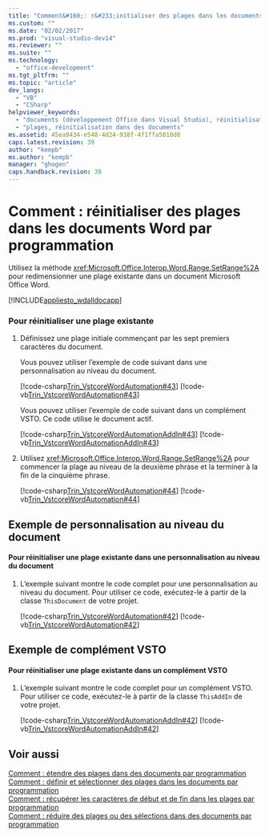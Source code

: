 ```yaml
---
title: "Comment&#160;: r&#233;initialiser des plages dans les documents Word par programmation"
ms.custom: ""
ms.date: "02/02/2017"
ms.prod: "visual-studio-dev14"
ms.reviewer: ""
ms.suite: ""
ms.technology: 
  - "office-development"
ms.tgt_pltfrm: ""
ms.topic: "article"
dev_langs: 
  - "VB"
  - "CSharp"
helpviewer_keywords: 
  - "documents (développement Office dans Visual Studio), réinitialisation des plages"
  - "plages, réinitialisation dans des documents"
ms.assetid: 45ea9434-e548-4d24-938f-4f1ffa5010d0
caps.latest.revision: 39
author: "kempb"
ms.author: "kempb"
manager: "ghogen"
caps.handback.revision: 38
---
```

# Comment&#160;: r&#233;initialiser des plages dans les documents Word par programmation
  Utilisez la méthode <xref:Microsoft.Office.Interop.Word.Range.SetRange%2A> pour redimensionner une plage existante dans un document Microsoft Office Word.  
  
 [!INCLUDE[appliesto_wdalldocapp](../vsto/includes/appliesto-wdalldocapp-md.md)]  
  
### Pour réinitialiser une plage existante  
  
1.  Définissez une plage initiale commençant par les sept premiers caractères du document.  
  
     Vous pouvez utiliser l’exemple de code suivant dans une personnalisation au niveau du document.  
  
     [!code-csharp[Trin_VstcoreWordAutomation#43](../snippets/csharp/VS_Snippets_OfficeSP/Trin_VstcoreWordAutomation/CS/ThisDocument.cs#43)]
     [!code-vb[Trin_VstcoreWordAutomation#43](../snippets/visualbasic/VS_Snippets_OfficeSP/Trin_VstcoreWordAutomation/VB/ThisDocument.vb#43)]  
  
     Vous pouvez utiliser l’exemple de code suivant dans un complément VSTO. Ce code utilise le document actif.  
  
     [!code-csharp[Trin_VstcoreWordAutomationAddIn#43](../snippets/csharp/VS_Snippets_OfficeSP/Trin_VstcoreWordAutomationAddIn/CS/ThisAddIn.cs#43)]
     [!code-vb[Trin_VstcoreWordAutomationAddIn#43](../snippets/visualbasic/VS_Snippets_OfficeSP/Trin_VstcoreWordAutomationAddIn/VB/ThisAddIn.vb#43)]  
  
2.  Utilisez <xref:Microsoft.Office.Interop.Word.Range.SetRange%2A> pour commencer la plage au niveau de la deuxième phrase et la terminer à la fin de la cinquième phrase.  
  
     [!code-csharp[Trin_VstcoreWordAutomation#44](../snippets/csharp/VS_Snippets_OfficeSP/Trin_VstcoreWordAutomation/CS/ThisDocument.cs#44)]
     [!code-vb[Trin_VstcoreWordAutomation#44](../snippets/visualbasic/VS_Snippets_OfficeSP/Trin_VstcoreWordAutomation/VB/ThisDocument.vb#44)]  
  
## Exemple de personnalisation au niveau du document  
  
#### Pour réinitialiser une plage existante dans une personnalisation au niveau du document  
  
1.  L’exemple suivant montre le code complet pour une personnalisation au niveau du document. Pour utiliser ce code, exécutez\-le à partir de la classe `ThisDocument` de votre projet.  
  
     [!code-csharp[Trin_VstcoreWordAutomation#42](../snippets/csharp/VS_Snippets_OfficeSP/Trin_VstcoreWordAutomation/CS/ThisDocument.cs#42)]
     [!code-vb[Trin_VstcoreWordAutomation#42](../snippets/visualbasic/VS_Snippets_OfficeSP/Trin_VstcoreWordAutomation/VB/ThisDocument.vb#42)]  
  
## Exemple de complément VSTO  
  
#### Pour réinitialiser une plage existante dans un complément VSTO  
  
1.  L’exemple suivant montre le code complet pour un complément VSTO. Pour utiliser ce code, exécutez\-le à partir de la classe `ThisAddIn` de votre projet.  
  
     [!code-csharp[Trin_VstcoreWordAutomationAddIn#42](../snippets/csharp/VS_Snippets_OfficeSP/Trin_VstcoreWordAutomationAddIn/CS/ThisAddIn.cs#42)]
     [!code-vb[Trin_VstcoreWordAutomationAddIn#42](../snippets/visualbasic/VS_Snippets_OfficeSP/Trin_VstcoreWordAutomationAddIn/VB/ThisAddIn.vb#42)]  
  
## Voir aussi  
 [Comment : étendre des plages dans des documents par programmation](../vsto/how-to-programmatically-extend-ranges-in-documents.md)   
 [Comment : définir et sélectionner des plages dans les documents par programmation](../vsto/how-to-programmatically-define-and-select-ranges-in-documents.md)   
 [Comment : récupérer les caractères de début et de fin dans les plages par programmation](../vsto/how-to-programmatically-retrieve-start-and-end-characters-in-ranges.md)   
 [Comment : réduire des plages ou des sélections dans des documents par programmation](../vsto/how-to-programmatically-collapse-ranges-or-selections-in-documents.md)  
  
  